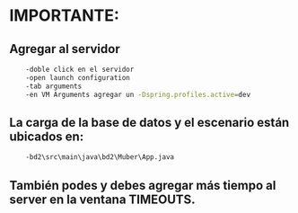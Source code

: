# IMPORTANTE:

## Agregar al servidor
```sh
	-doble click en el servidor
	-open launch configuration
	-tab arguments
	-en VM Arguments agregar un -Dspring.profiles.active=dev
```

## La carga de la base de datos y el escenario están ubicados en:
```sh
    -bd2\src\main\java\bd2\Muber\App.java
```

## También podes y debes agregar más tiempo al server en la ventana TIMEOUTS.
